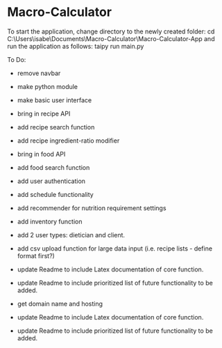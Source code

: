 # Macro-Calculator

To start the application, change directory to the newly created folder:
        cd C:\Users\isabe\Documents\Macro-Calculator\Macro-Calculator-App
and run the application as follows:
        taipy run main.py

To Do:
- remove navbar

- make python module
- make basic user interface
- bring in recipe API
- add recipe search function
- add recipe ingredient-ratio modifier
- bring in food API
- add food search function
- add user authentication
- add schedule functionality
- add recommender for nutrition requirement settings
- add inventory function
- add 2 user types: dietician and client.
- add csv upload function for large data input (i.e. recipe lists - define format first?)
- update Readme to include Latex documentation of core function.
- update Readme to include prioritized list of future functionality to be added.
- get domain name and hosting
- update Readme to include Latex documentation of core function.
- update Readme to include prioritized list of future functionality to be added.